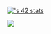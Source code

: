 
[![<nloutfi>'s 42 stats](https://badge.mediaplus.ma/black/nloutfi)](https://github.com/oakoudad/badge42)

![](https://github-readme-stats.vercel.app/api/top-langs/?username=sleepyNajlio&theme=tokyonight)
